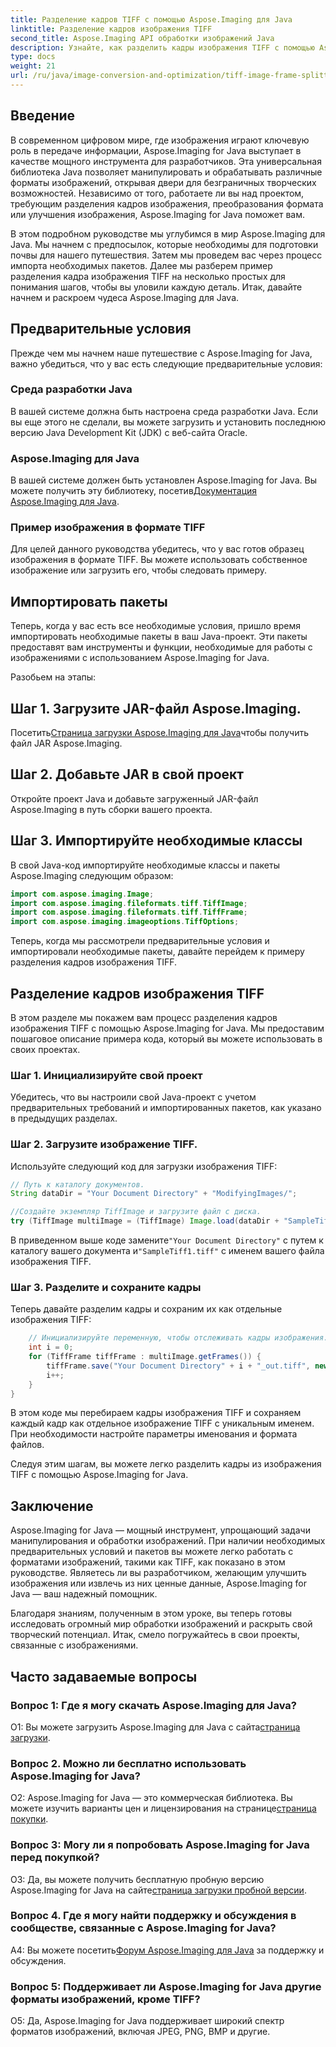 ```yaml
---
title: Разделение кадров TIFF с помощью Aspose.Imaging для Java
linktitle: Разделение кадров изображения TIFF
second_title: Aspose.Imaging API обработки изображений Java
description: Узнайте, как разделить кадры изображения TIFF с помощью Aspose.Imaging для Java. Пошаговое руководство с предварительными условиями, примером кода и часто задаваемыми вопросами для разработчиков.
type: docs
weight: 21
url: /ru/java/image-conversion-and-optimization/tiff-image-frame-splitting/
---
```

## Введение

В современном цифровом мире, где изображения играют ключевую роль в передаче информации, Aspose.Imaging for Java выступает в качестве мощного инструмента для разработчиков. Эта универсальная библиотека Java позволяет манипулировать и обрабатывать различные форматы изображений, открывая двери для безграничных творческих возможностей. Независимо от того, работаете ли вы над проектом, требующим разделения кадров изображения, преобразования формата или улучшения изображения, Aspose.Imaging for Java поможет вам.

В этом подробном руководстве мы углубимся в мир Aspose.Imaging для Java. Мы начнем с предпосылок, которые необходимы для подготовки почвы для нашего путешествия. Затем мы проведем вас через процесс импорта необходимых пакетов. Далее мы разберем пример разделения кадра изображения TIFF на несколько простых для понимания шагов, чтобы вы уловили каждую деталь. Итак, давайте начнем и раскроем чудеса Aspose.Imaging для Java.

## Предварительные условия

Прежде чем мы начнем наше путешествие с Aspose.Imaging for Java, важно убедиться, что у вас есть следующие предварительные условия:

### Среда разработки Java
В вашей системе должна быть настроена среда разработки Java. Если вы еще этого не сделали, вы можете загрузить и установить последнюю версию Java Development Kit (JDK) с веб-сайта Oracle.

### Aspose.Imaging для Java
 В вашей системе должен быть установлен Aspose.Imaging for Java. Вы можете получить эту библиотеку, посетив[Документация Aspose.Imaging для Java](https://reference.aspose.com/imaging/java/).

### Пример изображения в формате TIFF
Для целей данного руководства убедитесь, что у вас готов образец изображения в формате TIFF. Вы можете использовать собственное изображение или загрузить его, чтобы следовать примеру.

## Импортировать пакеты

Теперь, когда у вас есть все необходимые условия, пришло время импортировать необходимые пакеты в ваш Java-проект. Эти пакеты предоставят вам инструменты и функции, необходимые для работы с изображениями с использованием Aspose.Imaging for Java.

Разобьем на этапы:

## Шаг 1. Загрузите JAR-файл Aspose.Imaging.

 Посетить[Страница загрузки Aspose.Imaging для Java](https://releases.aspose.com/imaging/java/)чтобы получить файл JAR Aspose.Imaging.

## Шаг 2. Добавьте JAR в свой проект

Откройте проект Java и добавьте загруженный JAR-файл Aspose.Imaging в путь сборки вашего проекта.

## Шаг 3. Импортируйте необходимые классы

В свой Java-код импортируйте необходимые классы и пакеты Aspose.Imaging следующим образом:

```java
import com.aspose.imaging.Image;
import com.aspose.imaging.fileformats.tiff.TiffImage;
import com.aspose.imaging.fileformats.tiff.TiffFrame;
import com.aspose.imaging.imageoptions.TiffOptions;
```

Теперь, когда мы рассмотрели предварительные условия и импортировали необходимые пакеты, давайте перейдем к примеру разделения кадров изображения TIFF.

## Разделение кадров изображения TIFF

В этом разделе мы покажем вам процесс разделения кадров изображения TIFF с помощью Aspose.Imaging for Java. Мы предоставим пошаговое описание примера кода, который вы можете использовать в своих проектах.

### Шаг 1. Инициализируйте свой проект
Убедитесь, что вы настроили свой Java-проект с учетом предварительных требований и импортированных пакетов, как указано в предыдущих разделах.

### Шаг 2. Загрузите изображение TIFF.
Используйте следующий код для загрузки изображения TIFF:

```java
// Путь к каталогу документов.
String dataDir = "Your Document Directory" + "ModifyingImages/";

//Создайте экземпляр TiffImage и загрузите файл с диска.
try (TiffImage multiImage = (TiffImage) Image.load(dataDir + "SampleTiff1.tiff")) {
```

 В приведенном выше коде замените`"Your Document Directory"` с путем к каталогу вашего документа и`"SampleTiff1.tiff"` с именем вашего файла изображения TIFF.

### Шаг 3. Разделите и сохраните кадры
Теперь давайте разделим кадры и сохраним их как отдельные изображения TIFF:

```java
    // Инициализируйте переменную, чтобы отслеживать кадры изображения.
    int i = 0;
    for (TiffFrame tiffFrame : multiImage.getFrames()) {
        tiffFrame.save("Your Document Directory" + i + "_out.tiff", new TiffOptions(TiffExpectedFormat.TiffJpegRgb));
        i++;
    }
}
```

В этом коде мы перебираем кадры изображения TIFF и сохраняем каждый кадр как отдельное изображение TIFF с уникальным именем. При необходимости настройте параметры именования и формата файлов.

Следуя этим шагам, вы можете легко разделить кадры из изображения TIFF с помощью Aspose.Imaging for Java.

## Заключение

Aspose.Imaging for Java — мощный инструмент, упрощающий задачи манипулирования и обработки изображений. При наличии необходимых предварительных условий и пакетов вы можете легко работать с форматами изображений, такими как TIFF, как показано в этом руководстве. Являетесь ли вы разработчиком, желающим улучшить изображения или извлечь из них ценные данные, Aspose.Imaging for Java — ваш надежный помощник.

Благодаря знаниям, полученным в этом уроке, вы теперь готовы исследовать огромный мир обработки изображений и раскрыть свой творческий потенциал. Итак, смело погружайтесь в свои проекты, связанные с изображениями.

## Часто задаваемые вопросы

### Вопрос 1: Где я могу скачать Aspose.Imaging для Java?

 О1: Вы можете загрузить Aspose.Imaging для Java с сайта[страница загрузки](https://releases.aspose.com/imaging/java/).

### Вопрос 2. Можно ли бесплатно использовать Aspose.Imaging for Java?

 О2: Aspose.Imaging for Java — это коммерческая библиотека. Вы можете изучить варианты цен и лицензирования на странице[страница покупки](https://purchase.aspose.com/buy).

### Вопрос 3: Могу ли я попробовать Aspose.Imaging for Java перед покупкой?

 О3: Да, вы можете получить бесплатную пробную версию Aspose.Imaging for Java на сайте[страница загрузки пробной версии](https://releases.aspose.com/).

### Вопрос 4. Где я могу найти поддержку и обсуждения в сообществе, связанные с Aspose.Imaging for Java?

 A4: Вы можете посетить[Форум Aspose.Imaging для Java](https://forum.aspose.com/) за поддержку и обсуждения.

### Вопрос 5: Поддерживает ли Aspose.Imaging for Java другие форматы изображений, кроме TIFF?

О5: Да, Aspose.Imaging for Java поддерживает широкий спектр форматов изображений, включая JPEG, PNG, BMP и другие.